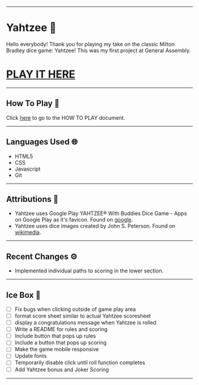 
***

# Yahtzee 🎲

Hello everybody! Thank you for playing my take on the classic Milton Bradley dice game: Yahtzee! This was my first project at General Assembly. 

# [PLAY IT HERE](https://provideforme.github.io/yahtzee/)

***

## How To Play 📖

Click [here](https://github.com/provideforme/yahtzee/blob/main/HOWTOPLAY.md) to go to the HOW TO PLAY document.

***

## Languages Used 🌐

* HTML5
* CSS
* Javascript
* Git

***

## Attributions 🥂

* Yahtzee uses Google Play
YAHTZEE® With Buddies Dice Game - Apps on Google Play as it's favicon. Found on [google](https://play-lh.googleusercontent.com/m76W0Ze8yRKWR19cNkMXJSyvhhLDMt0hDj7enIWQkBy9LvLqmLM03oAs79n4frEtE_oV).
* Yahtzee uses dice images created by John S. Peterson. Found on [wikimedia](https://commons.wikimedia.org/wiki/File:Dice-1-b.svg).

***

## Recent Changes ⚙️

* Implemented individual paths to scoring in the lower section.

***

## Ice Box 🧊

- [ ] Fix bugs when clicking outside of game play area
- [ ] format score sheet similar to actual Yahtzee scoresheet
- [ ] display a congratulations message when Yahtzee is rolled
- [ ] Write a README for rules and scoring
- [ ] Include button that pops up rules 
- [ ] Include a button that pops up scoring
- [ ] Make the game mobile responsive
- [ ] Update fonts
- [ ] Temporarily disable click until roll function completes
- [ ] Add Yahtzee bonus and Joker Scoring

***
